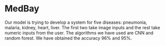 # MedBay
Our model is trying to develop a system for five diseases: pneumonia, malaria, kidney, heart, liver. The first two take image inputs and the rest take numeric inputs from the user. The algorithms we have used are CNN and random forest. We have obtained the accuracy 96% and 95%.
